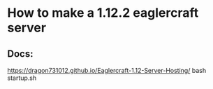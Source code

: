 # How to make a 1.12.2 eaglercraft server
## Docs:
https://dragon731012.github.io/Eaglercraft-1.12-Server-Hosting/
bash startup.sh